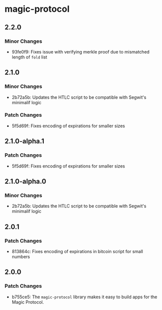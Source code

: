 # magic-protocol

## 2.2.0

### Minor Changes

- 93fe0f9: Fixes issue with verifying merkle proof due to mismatched length of `fold` list

## 2.1.0

### Minor Changes

- 2b72a5b: Updates the HTLC script to be compatible with Segwit's minimalif logic

### Patch Changes

- 5f5d69f: Fixes encoding of expirations for smaller sizes

## 2.1.0-alpha.1

### Patch Changes

- 5f5d69f: Fixes encoding of expirations for smaller sizes

## 2.1.0-alpha.0

### Minor Changes

- 2b72a5b: Updates the HTLC script to be compatible with Segwit's minimalif logic

## 2.0.1

### Patch Changes

- 813864c: Fixes encoding of expirations in bitcoin script for small numbers

## 2.0.0

### Patch Changes

- b755ce5: The `magic-protocol` library makes it easy to build apps for the Magic Protocol.
